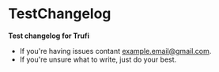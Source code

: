 # TestChangelog
**Test changelog for Trufi**
- If you're having issues contant example.email@gmail.com. 
- If you're unsure what to write, just do your best.
